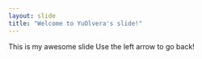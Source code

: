 ```yaml
---
layout: slide
title: "Welcome to YuOlvera's slide!"
---
```

This is my awesome slide
Use the left arrow to go back!